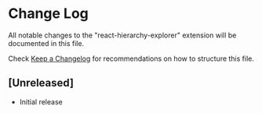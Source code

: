 # Change Log

All notable changes to the "react-hierarchy-explorer" extension will be documented in this file.

Check [Keep a Changelog](http://keepachangelog.com/) for recommendations on how to structure this file.

## [Unreleased]

- Initial release